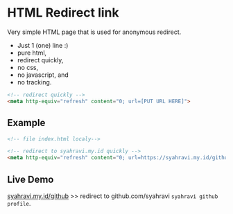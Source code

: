 # HTML Redirect link
Very simple HTML page that is used for anonymous redirect.

- Just 1 (one) line :)
- pure html,
- redirect quickly,
- no css,
- no javascript, and
- no tracking.

```html
<!-- redirect quickly -->
<meta http-equiv="refresh" content="0; url=[PUT URL HERE]">
```

## Example

```html
<!-- file index.html localy-->

<!-- redirect to syahravi.my.id quickly -->
<meta http-equiv="refresh" content="0; url=https://syahravi.my.id/github">
```

## Live Demo
[syahravi.my.id/github](https://syahravi.my.id/github) >> redirect to github.com/syahravi `syahravi github profile`.
